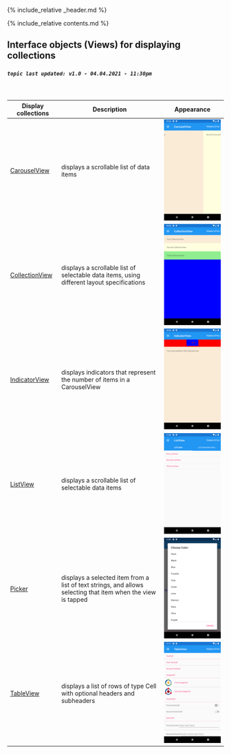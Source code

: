 {% include_relative _header.md %}

{% include_relative contents.md %}

Interface objects (Views) for displaying collections
------
##### `topic last updated: v1.0 - 04.04.2021 - 11:30pm`
<br /> 

| Display collections                                       | Description                                                                                                  | Appearance                                                                 |
|-----------------------------------------------------------|--------------------------------------------------------------------------------------------------------------|----------------------------------------------------------------------------|
| [CarouselView](interface/display/carouselview.md)             | displays a scrollable list of data items                                                                     |<img src="images/views/carousel-adr-styled.png" width="300">          |
| [CollectionView](interface/display/collectionview.md)                                        | displays a scrollable list of selectable data items, using different layout specifications                   | <img src="images/views/collection-adr-styled.png" width="300">                                                                        |
| [IndicatorView](interface/display/indicatorview.md)                                             | displays indicators that represent the number of items in a CarouselView                                     | <img src="images/views/indicator-adr-styled.png" width="300">                                                                         |
| [ListView](interface/display/listview.md)                                                  | displays a scrollable list of selectable data items                                                          | <img src="images/views/listview-adr-basic.png" width="300">                                                                         |
| [Picker](interface/display/picker.md)                                                    | displays a selected item from a list of text strings, and allows selecting that item when the view is tapped | <img src="images/views/picker-adr-basic.png" width="300">                                                                         |
| [TableView](interface/display/tableview.md)                                                 | displays a list of rows of type Cell with optional headers and subheaders                                    | <img src="images/views/tableview-adr-basic.png" width="300">                                                                         |
